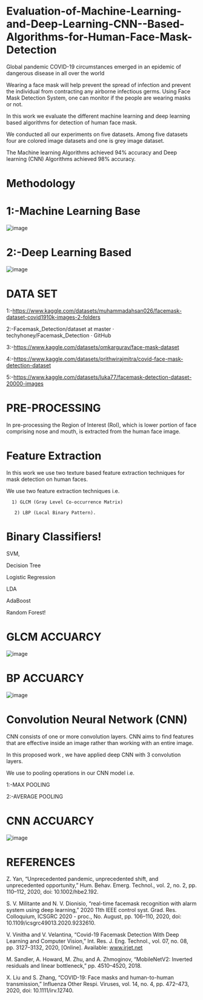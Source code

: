 # Evaluation-of-Machine-Learning-and-Deep-Learning-CNN--Based-Algorithms-for-Human-Face-Mask-Detection
Global pandemic COVID-19 circumstances emerged in an epidemic of dangerous disease in all over the world

Wearing a face mask will help prevent the spread of infection and prevent the individual from contracting any airborne infectious germs.
Using Face Mask Detection System, one can monitor if the people are wearing masks or not. 

In this work we evaluate the different machine learning and deep learning based algorithms for detection of human face mask.

We conducted all our experiments on five datasets. Among five datasets four are colored image datasets and one is grey image dataset.

The Machine learning Algorithms achieved 94% accuracy and Deep learning (CNN) Algorithms achieved 98% accuracy.
# Methodology
# 1:-Machine Learning Base
![image](https://github.com/user-attachments/assets/2b92da76-93e7-4e6f-bf31-0d95159a8b67)
# 2:-Deep Learning Based
![image](https://github.com/user-attachments/assets/7bf4d29b-ce9f-49ec-bcb6-4d9c8f3ff4a2)
# DATA SET
1:-https://www.kaggle.com/datasets/muhammadahsan026/facemask-dataset-covid1910k-images-2-folders

2:-Facemask_Detection/dataset at master · techyhoney/Facemask_Detection · GitHub

3:-https://www.kaggle.com/datasets/omkargurav/face-mask-dataset

4:-https://www.kaggle.com/datasets/prithwirajmitra/covid-face-mask-detection-dataset

5:-https://www.kaggle.com/datasets/luka77/facemask-detection-dataset-20000-images

# PRE-PROCESSING

In pre-processing the Region of Interest (RoI), which is lower portion of face comprising nose and mouth, is extracted from the human face image.

# Feature Extraction

In this work we use two texture based feature extraction techniques for mask detection on human faces. 

We use two feature extraction techniques i.e. 
	
      1) GLCM (Gray Level Co-occurrence Matrix)
	
       2) LBP (Local Binary Pattern).

#  Binary Classifiers!

SVM,

Decision Tree 

Logistic Regression

LDA

AdaBoost

Random Forest!

# GLCM ACCUARCY
![image](https://github.com/user-attachments/assets/737b1785-77d4-4487-9b3f-75115cddfbc9)

# BP ACCUARCY

![image](https://github.com/user-attachments/assets/dd299106-41a9-4be8-b75f-0ff08a50fcdf)

# Convolution Neural Network (CNN)
CNN consists of one or more convolution layers. CNN aims to find features that are effective inside an image rather than working with an entire image.

In this proposed work , we have applied deep CNN with 3 convolution layers.

We use to pooling operations in our CNN model i.e.

1:-MAX POOLING

2:-AVERAGE POOLING

# CNN ACCUARCY
![image](https://github.com/user-attachments/assets/49bd6302-fa4d-4bd5-9c5c-a6ceef986646)

# REFERENCES

Z. Yan, “Unprecedented pandemic, unprecedented shift, and unprecedented opportunity,” Hum. Behav. Emerg. Technol., vol. 2, no. 2, pp. 110–112, 2020, doi: 10.1002/hbe2.192.

S. V. Militante and N. V. Dionisio, “real-time facemask recognition with alarm system using deep learning,” 2020 11th IEEE control syst. Grad. Res. Colloquium, ICSGRC 2020 - proc., No. August, pp. 106–110, 2020, doi: 10.1109/icsgrc49013.2020.9232610.

V. Vinitha and V. Velantina, “Covid-19 Facemask Detection With Deep Learning and Computer Vision,” Int. Res. J. Eng. Technol., vol. 07, no. 08, pp. 3127–3132, 2020, [Online]. Available: www.irjet.net

M. Sandler, A. Howard, M. Zhu, and A. Zhmoginov, “MobileNetV2: Inverted residuals and linear bottleneck,” pp. 4510–4520, 2018.

X. Liu and S. Zhang, “COVID-19: Face masks and human-to-human transmission,” Influenza Other Respi. Viruses, vol. 14, no. 4, pp. 472–473, 2020, doi: 10.1111/irv.12740.















